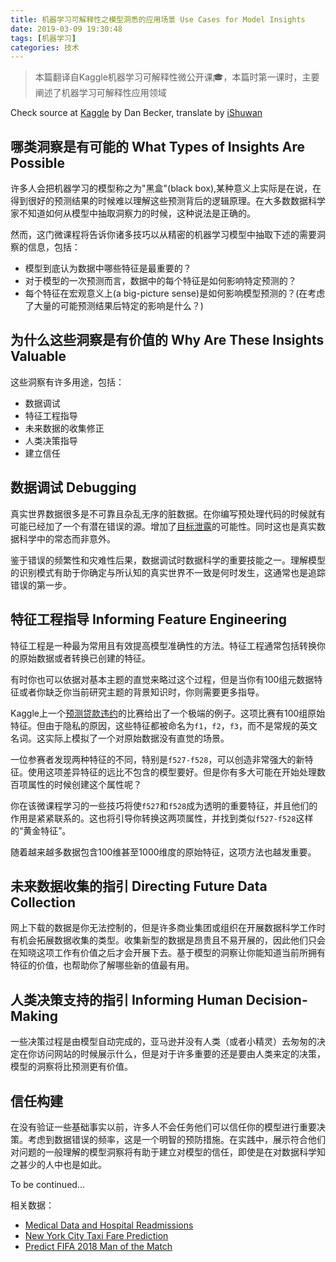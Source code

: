 ```yaml
---
title: 机器学习可解释性之模型洞悉的应用场景 Use Cases for Model Insights 
date: 2019-03-09 19:30:48
tags: [机器学习]
categories: 技术
---
```


> 本篇翻译自Kaggle机器学习可解释性微公开课🎓，本篇时第一课时，主要阐述了机器学习可解释性应用领域

Check source at [Kaggle](https://www.kaggle.com/learn/machine-learning-explainability) by Dan Becker, translate by [iShuwan](https://ishuwan.com/)

<!-- more -->

## 哪类洞察是有可能的 What Types of Insights Are Possible 

许多人会把机器学习的模型称之为"黑盒"(black box),某种意义上实际是在说，在得到很好的预测结果的时候难以理解这些预测背后的逻辑原理。在大多数数据科学家不知道如何从模型中抽取洞察力的时候，这种说法是正确的。

然而，这门微课程将告诉你诸多技巧以从精密的机器学习模型中抽取下述的需要洞察的信息，包括：
- 模型到底认为数据中哪些特征是最重要的？
- 对于模型的一次预测而言，数据中的每个特征是如何影响特定预测的？
- 每个特征在宏观意义上(a big-picture sense)是如何影响模型预测的？(在考虑了大量的可能预测结果后特定的影响是什么？)

## 为什么这些洞察是有价值的 Why Are These Insights Valuable

这些洞察有许多用途，包括：
- 数据调试
- 特征工程指导
- 未来数据的收集修正
- 人类决策指导
- 建立信任

## 数据调试 Debugging

真实世界数据很多是不可靠且杂乱无序的脏数据。在你编写预处理代码的时候就有可能已经加了一个有潜在错误的源。增加了[目标泄露](https://www.kaggle.com/dansbecker/data-leakage)的可能性。同时这也是真实数据科学中的常态而非意外。

鉴于错误的频繁性和灾难性后果，数据调试时数据科学的重要技能之一。理解模型的识别模式有助于你确定与所认知的真实世界不一致是何时发生，这通常也是追踪错误的第一步。

## 特征工程指导 Informing Feature Engineering

特征工程是一种最为常用且有效提高模型准确性的方法。特征工程通常包括转换你的原始数据或者转换已创建的特征。

有时你也可以依据对基本主题的直觉来略过这个过程，但是当你有100组元数据特征或者你缺乏你当前研究主题的背景知识时，你则需要更多指导。

Kaggle上一个[预测贷款违约](https://www.kaggle.com/c/loan-default-prediction)的比赛给出了一个极端的例子。这项比赛有100组原始特征。但由于隐私的原因，这些特征都被命名为`f1`，`f2`，`f3`，而不是常规的英文名词。这实际上模拟了一个对原始数据没有直觉的场景。

一位参赛者发现两种特征的不同，特别是`f527-f528`，可以创造非常强大的新特征。使用这项差异特征的远比不包含的模型要好。但是你有多大可能在开始处理数百项属性的时候创建这个属性呢？

你在该微课程学习的一些技巧将使`f527`和`f528`成为透明的重要特征，并且他们的作用是紧紧联系的。这也将引导你转换这两项属性，并找到类似`f527-f528`这样的“黄金特征”。

随着越来越多数据包含100维甚至1000维度的原始特征，这项方法也越发重要。


## 未来数据收集的指引 Directing Future Data Collection

网上下载的数据是你无法控制的，但是许多商业集团或组织在开展数据科学工作时有机会拓展数据收集的类型。收集新型的数据是昂贵且不易开展的，因此他们只会在知晓这项工作有价值之后才会开展下去。基于模型的洞察让你能知道当前所拥有特征的价值，也帮助你了解哪些新的值最有用。

## 人类决策支持的指引 Informing Human Decision-Making

一些决策过程是由模型自动完成的，亚马逊并没有人类（或者小精灵）去匆匆的决定在你访问网站的时候展示什么，但是对于许多重要的还是要由人类来定的决策，模型的洞察将比预测更有价值。

## 信任构建

在没有验证一些基础事实以前，许多人不会任务他们可以信任你的模型进行重要决策。考虑到数据错误的频率，这是一个明智的预防措施。在实践中，展示符合他们对问题的一般理解的模型洞察将有助于建立对模型的信任，即使是在对数据科学知之甚少的人中也是如此。

To be continued...

相关数据：

- [Medical Data and Hospital Readmissions](https://www.kaggle.com/dansbecker/hospital-readmissions)
- [New York City Taxi Fare Prediction]( https://www.kaggle.com/dansbecker/new-york-city-taxi-fare-prediction)
- [Predict FIFA 2018 Man of the Match](https://www.kaggle.com/mathan/fifa-2018-match-statistics)